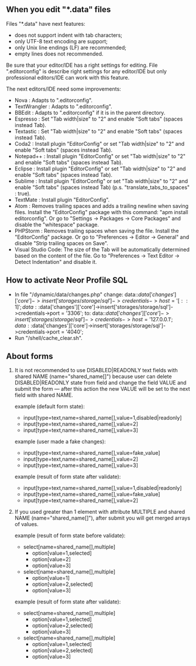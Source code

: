 

When you edit "*.data" files
---------------------------------------------------------------------

Files "*.data" have next features:
- does not support indent with tab characters;
- only UTF-8 text encoding are support;
- only Unix line endings (LF) are recommended;
- empty lines does not recommended.

Be sure that your editor/IDE has a right settings for editing.
File ".editorconfig" is describe right settings for any editor/IDE
but only professional editors/IDE can work with this feature.

The next editors/IDE need some improvements:
- Nova              : Adapts to ".editorconfig".
- TextWrangler      : Adapts to ".editorconfig".
- BBEdit            : Adapts to ".editorconfig" if it is in the parent directory.
- Espresso          : Set "Tab width|size" to "2" and enable "Soft tabs" (spaces instead Tab).
- Textastic         : Set "Tab width|size" to "2" and enable "Soft tabs" (spaces instead Tab).
- Coda2             : Install plugin "EditorConfig" or set "Tab width|size" to "2" and enable "Soft tabs" (spaces instead Tab).
- Notepad++         : Install plugin "EditorConfig" or set "Tab width|size" to "2" and enable "Soft tabs" (spaces instead Tab).
- Eclipse           : Install plugin "EditorConfig" or set "Tab width|size" to "2" and enable "Soft tabs" (spaces instead Tab).
- Sublime           : Install plugin "EditorConfig" or set "Tab width|size" to "2" and enable "Soft tabs" (spaces instead Tab) (p.s. "translate_tabs_to_spaces" : true).
- TextMate          : Install plugin "EditorConfig".
- Atom              : Removes trailing spaces and adds a trailing newline when saving files.
                      Install the "EditorConfig" package with this command: "apm install editorconfig".
                      Or go to "Settings → Packages → Core Packages" and disable the "whitespace" package.
- PHPStorm          : Removes trailing spaces when saving the file.
                      Install the "EditorConfig" package.
                      Or go to "Preferences → Editor → General" and disable "Strip trailing spaces on Save".
- Visual Studio Code: The size of the Tab will be automatically determined based on the content of the file.
                      Go to "Preferences → Text Editor → Detect Indentation" and disable it.


How to activate Neor Profile SQL
---------------------------------------------------------------------

- In file "/dynamic/data/changes.php" change:
    data::$data['changes']['core']->insert['storages/storage/sql']->credentials->host = '[::1]';
    data::$data['changes']['core']->insert['storages/storage/sql']->credentials->port = '3306';
  to:
    data::$data['changes']['core']->insert['storages/storage/sql']->credentials->host = '127.0.0.1';
    data::$data['changes']['core']->insert['storages/storage/sql']->credentials->port = '4040';
- Run "/shell/cache_clear.sh".


About forms
---------------------------------------------------------------------

1. It is not recommended to use DISABLED|READONLY text fields with shared
   NAME (name="shared_name[]") because user can delete DISABLED|READONLY
   state from field and change the field VALUE and submit the form — after
   this action the new VALUE will be set to the next field with
   shared NAME.

   example (default form state):
   - input[type=text,name=shared_name[],value=1,disabled|readonly]
   - input[type=text,name=shared_name[],value=2]
   - input[type=text,name=shared_name[],value=3]

   example (user made a fake changes):
   - input[type=text,name=shared_name[],value=fake_value]
   - input[type=text,name=shared_name[],value=2]
   - input[type=text,name=shared_name[],value=3]

   example (result of form state after validate):
   - input[type=text,name=shared_name[],value=1,disabled|readonly]
   - input[type=text,name=shared_name[],value=fake_value]
   - input[type=text,name=shared_name[],value=2]

2. If you used greater than 1 element with attribute MULTIPLE and shared
   NAME (name="shared_name[]"), after submit you will get merged
   arrays of values.

   example (result of form state before validate):
   - select[name=shared_name[],multiple]
     - option[value=1,selected]
     - option[value=2]
     - option[value=3]
   - select[name=shared_name[],multiple]
     - option[value=1]
     - option[value=2,selected]
     - option[value=3]

   example (result of form state after validate):
   - select[name=shared_name[],multiple]
     - option[value=1,selected]
     - option[value=2,selected]
     - option[value=3]
   - select[name=shared_name[],multiple]
     - option[value=1,selected]
     - option[value=2,selected]
     - option[value=3]

